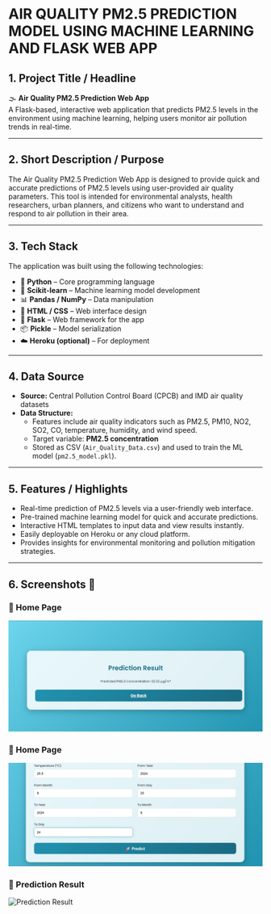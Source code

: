 # AIR QUALITY PM2.5 PREDICTION MODEL USING MACHINE LEARNING AND FLASK WEB APP
## 1. Project Title / Headline
🌫️ **Air Quality PM2.5 Prediction Web App**  
A Flask-based, interactive web application that predicts PM2.5 levels in the environment using machine learning, helping users monitor air pollution trends in real-time.

---

## 2. Short Description / Purpose
The Air Quality PM2.5 Prediction Web App is designed to provide quick and accurate predictions of PM2.5 levels using user-provided air quality parameters. This tool is intended for environmental analysts, health researchers, urban planners, and citizens who want to understand and respond to air pollution in their area.

---

## 3. Tech Stack
The application was built using the following technologies:  
- 🐍 **Python** – Core programming language  
- 🧠 **Scikit-learn** – Machine learning model development  
- 📊 **Pandas / NumPy** – Data manipulation  
- 📝 **HTML / CSS** – Web interface design  
- 📂 **Flask** – Web framework for the app  
- 📦 **Pickle** – Model serialization  
- ☁️ **Heroku (optional)** – For deployment

---

## 4. Data Source
- **Source:** Central Pollution Control Board (CPCB) and IMD air quality datasets  
- **Data Structure:**  
  - Features include air quality indicators such as PM2.5, PM10, NO2, SO2, CO, temperature, humidity, and wind speed.  
  - Target variable: **PM2.5 concentration**  
  - Stored as CSV (`Air_Quality_Data.csv`) and used to train the ML model (`pm2.5_model.pkl`).

---

## 5. Features / Highlights
- Real-time prediction of PM2.5 levels via a user-friendly web interface.  
- Pre-trained machine learning model for quick and accurate predictions.  
- Interactive HTML templates to input data and view results instantly.  
- Easily deployable on Heroku or any cloud platform.  
- Provides insights for environmental monitoring and pollution mitigation strategies.  

---

## 6. Screenshots 📸

### 🔹 Home Page
![Home Page](https://github.com/neeraj-0701/neeraj-0701-PM2.5-prediction-using-ml/blob/main/Snapshot%20of%20Homapage(1).png)


### 🔹 Home Page
![Home Page](https://github.com/neeraj-0701/neeraj-0701-PM2.5-prediction-using-ml/blob/main/Snapshot%20of%20Homapage(2).png)


### 🔹 Prediction Result
![Prediction Result](static/screenshots/prediction_result.png)

